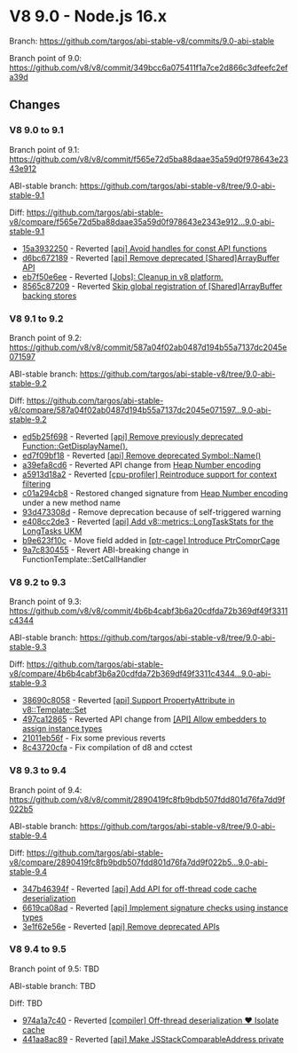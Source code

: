 # V8 9.0 - Node.js 16.x

Branch: <https://github.com/targos/abi-stable-v8/commits/9.0-abi-stable>

Branch point of 9.0: <https://github.com/v8/v8/commit/349bcc6a075411f1a7ce2d866c3dfeefc2efa39d>

## Changes

### V8 9.0 to 9.1

Branch point of 9.1: <https://github.com/v8/v8/commit/f565e72d5ba88daae35a59d0f978643e2343e912>

ABI-stable branch: <https://github.com/targos/abi-stable-v8/tree/9.0-abi-stable-9.1>

Diff: <https://github.com/targos/abi-stable-v8/compare/f565e72d5ba88daae35a59d0f978643e2343e912...9.0-abi-stable-9.1>

- [15a3932250](https://github.com/targos/abi-stable-v8/commit/15a39322507b9bb8c0f6aabc5814c2d87ede2f62) - Reverted [[api] Avoid handles for const API functions](https://github.com/v8/v8/commit/aee471b2ff5b1a9e622426454885b748d226535b)
- [d6bc672189](https://github.com/targos/abi-stable-v8/commit/d6bc67218954f2e7d691316f9518ae598bdb6483) - Reverted [[api] Remove deprecated [Shared]ArrayBuffer API](https://github.com/v8/v8/commit/578f6be77fc5d8af975005c2baf918e7225abb62)
- [eb7f50e6ee](https://github.com/targos/abi-stable-v8/commit/eb7f50e6eebbfebfa7997f45b480b093bf8d46bc) - Reverted [[Jobs]: Cleanup in v8 platform.](https://github.com/v8/v8/commit/baf2b088dd9f585aa597459f30d71431171666e2)
- [8565c87209](https://github.com/targos/abi-stable-v8/commit/8565c87209ba74a2bf0190f00ddc76b63079a93e) - Reverted [Skip global registration of [Shared]ArrayBuffer backing stores](https://github.com/v8/v8/commit/fcdf35e6d70d51699ece063e25dc705e80673308)

### V8 9.1 to 9.2

Branch point of 9.2: <https://github.com/v8/v8/commit/587a04f02ab0487d194b55a7137dc2045e071597>

ABI-stable branch: <https://github.com/targos/abi-stable-v8/tree/9.0-abi-stable-9.2>

Diff: <https://github.com/targos/abi-stable-v8/compare/587a04f02ab0487d194b55a7137dc2045e071597...9.0-abi-stable-9.2>

- [ed5b25f698](https://github.com/targos/abi-stable-v8/commit/ed5b25f6986a32df20fe0fb99ab79e11dd7f82e1) - Reverted [[api] Remove previously deprecated Function::GetDisplayName().](https://github.com/v8/v8/commit/6165fef8cc9dde52973e54c915e6905221b3f8fb)
- [ed7f09bf18](https://github.com/targos/abi-stable-v8/commit/ed7f09bf181d596376cdc84c724547e0e485c5a2) - Reverted [[api] Remove deprecated Symbol::Name()](https://github.com/v8/v8/commit/bbc72ef6c7d6d8e2c4dd074d7713e5c841003163)
- [a39efa8cd6](https://github.com/targos/abi-stable-v8/commit/a39efa8cd6bd5b864e56ad76c5dc89231d5e9f30) - Reverted API change from [Heap Number encoding](https://github.com/v8/v8/commit/7f52e4f92d3d3ded9a1701ee2f93966075ae5004)
- [a5913d18a2](https://github.com/targos/abi-stable-v8/commit/a5913d18a29bf04101a11d9afd3fc4d650196669) - Reverted [[cpu-profiler] Reintroduce support for context filtering](https://github.com/v8/v8/commit/0aacfb2a6ecbeda1d1d97ca113afd8253a1b9670)
- [c01a294cb8](https://github.com/targos/abi-stable-v8/commit/c01a294cb85fc457901615056f0a3fca60a20d8e) - Restored changed signature from [Heap Number encoding](https://github.com/v8/v8/commit/7f52e4f92d3d3ded9a1701ee2f93966075ae5004) under a new method name
- [93d473308d](https://github.com/targos/abi-stable-v8/commit/0503055d59c5aabe38a0fa4a719583faf2b7d1d2) - Remove deprecation because of self-triggered warning
- [e408cc2de3](https://github.com/targos/abi-stable-v8/commit/e408cc2de35d8d03f051076f0da8441d5b34b798) - Reverted [[api] Add v8::metrics::LongTaskStats for the LongTasks UKM](https://github.com/v8/v8/commit/521ae93bf652b0cc1fec1fdd788e3b80fb72a349)
- [b9e623f10c](https://github.com/targos/abi-stable-v8/commit/b9e623f10ce2f1dc50f2e6baf3f0f1d426e60c1c) - Move field added in [[ptr-cage] Introduce PtrComprCage](https://github.com/v8/v8/commit/3ada6f27404b4ffd6d3e97cf15be76672f60c10d)
- [9a7c830455](https://github.com/targos/abi-stable-v8/commit/9a7c830455628add4c5edd402e795786306d199b) - Revert ABI-breaking change in FunctionTemplate::SetCallHandler

### V8 9.2 to 9.3

Branch point of 9.3: <https://github.com/v8/v8/commit/4b6b4cabf3b6a20cdfda72b369df49f3311c4344>

ABI-stable branch: <https://github.com/targos/abi-stable-v8/tree/9.0-abi-stable-9.3>

Diff: <https://github.com/targos/abi-stable-v8/compare/4b6b4cabf3b6a20cdfda72b369df49f3311c4344...9.0-abi-stable-9.3>

- [38690c8058](https://github.com/targos/abi-stable-v8/commit/38690c80588466d71c5e6d6cbb758808c9eb2123) - Reverted [[api] Support PropertyAttribute in v8::Template::Set](https://github.com/v8/v8/commit/22a32f11f7a39e4a73105608a51ebab0ad97960f)
- [497ca12865](https://github.com/targos/abi-stable-v8/commit/497ca12865434cf30a7dc52de7dfbb67d1aeb649) - Reverted API change from [[API] Allow embedders to assign instance types](https://github.com/v8/v8/commit/5f82dbbe534635a8b1e93f27e8fd7e68c0eaf291)
- [21011eb56f](https://github.com/targos/abi-stable-v8/commit/21011eb56f8a73052278128b4e15a8b19b5bd097) - Fix some previous reverts
- [8c43720cfa](https://github.com/targos/abi-stable-v8/commit/8c43720cfa8a7b6460173808c6e4f95e99214940) - Fix compilation of d8 and cctest

### V8 9.3 to 9.4

Branch point of 9.4: <https://github.com/v8/v8/commit/2890419fc8fb9bdb507fdd801d76fa7dd9f022b5>

ABI-stable branch: <https://github.com/targos/abi-stable-v8/tree/9.0-abi-stable-9.4>

Diff: <https://github.com/targos/abi-stable-v8/compare/2890419fc8fb9bdb507fdd801d76fa7dd9f022b5...9.0-abi-stable-9.4>

- [347b46394f](https://github.com/targos/abi-stable-v8/commit/347b46394ff45e8d0486821ba137e13adfdfdce1) - Reverted [[api] Add API for off-thread code cache deserialization](https://github.com/v8/v8/commit/f888f48e4c65e3ccfd9fd831c71c1832b957c945)
- [6619ca08ad](https://github.com/targos/abi-stable-v8/commit/6619ca08adda9fc215447d153b49557f8aac03b9) - Reverted [[api] Implement signature checks using instance types](https://github.com/v8/v8/commit/7df6678c32255ec5a1b1470f1e5a7e56b3b192fa)
- [3e1f62e56e](https://github.com/targos/abi-stable-v8/commit/3e1f62e56e2aeed920d5dd3676678fda93103bf4) - Reverted [[api] Remove deprecated APIs](https://github.com/v8/v8/commit/390456678a8261827cd9a1b5f0c4dc8e4328af07)

### V8 9.4 to 9.5

Branch point of 9.5: TBD

ABI-stable branch: TBD

Diff: TBD

- [974a1a7c40](https://github.com/targos/abi-stable-v8/commit/974a1a7c40b8f02c630e290a6e2c527b04cbcb86) - Reverted [[compiler] Off-thread deserialization ♥️ Isolate cache](https://github.com/v8/v8/commit/df2b169b3f65a3210dc5d75e7fac32940cea8e51)
- [441aa8ac89](https://github.com/targos/abi-stable-v8/commit/441aa8ac89c3bbda5e08ec75697bebfb501a9cd2) - Reverted [[api] Make JSStackComparableAddress private](https://github.com/v8/v8/commit/e7f4c2a15a8da67421e06dc1d7b2f199c4680130)
